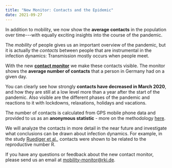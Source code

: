 ```yaml
---
title: "New Monitor: Contacts and the Epidemic"
date: 2021-09-27
---
```


In addition to mobility, we now show the **average contacts** in the population over time---with equally exciting insights into the course of the pandemic.

<!--more-->

The _mobility_ of people gives us an important overview of the pandemic, but it is actually the _contacts_ between people that are instrumental in the infection dynamics: Transmission mostly occurs when people meet.

With the new [**contact monitor**](/contact-index) we make these contacts visible. The monitor shows the **average number of contacts** that a person in Germany had on a given day.

You can clearly see how strongly **contacts have decreased in March 2020**, and how they are still at a low level more than a year after the start of the pandemic. Also visible are the different phases of the pandemic and reactions to it with lockdowns, relaxations, holidays and vacations.

The number of contacts is calculated from GPS mobile phone data and provided to us as an **anonymous statistic** - more on the methodology [here](/data-info/contacts).

We will analyze the contacts in more detail in the near future and investigate what conclusions can be drawn about infection dynamics. For example, in the study [Ruediger et al.](https://www.pnas.org/content/118/31/e2026731118), contacts were shown to be related to the reproductive number R.

If you have any questions or feedback about the new contact monitor, please send us an email at mobility-monitor@rki.de.
